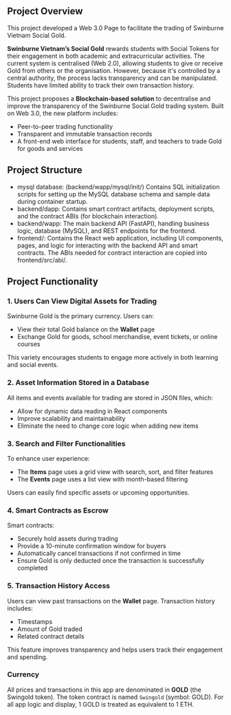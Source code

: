 ## Project Overview

This project developed a Web 3.0 Page to facilitate the trading of Swinburne Vietnam Social Gold.

**Swinburne Vietnam’s Social Gold** rewards students with Social Tokens for their engagement in both academic and extracurricular activities. The current system is centralised (Web 2.0), allowing students to give or receive Gold from others or the organisation. However, because it's controlled by a central authority, the process lacks transparency and can be manipulated. Students have limited ability to track their own transaction history.

This project proposes a **Blockchain-based solution** to decentralise and improve the transparency of the Swinburne Social Gold trading system. Built on Web 3.0, the new platform includes:

- Peer-to-peer trading functionality
- Transparent and immutable transaction records
- A front-end web interface for students, staff, and teachers to trade Gold for goods and services

## Project Structure

- mysql database: (backend/wapp/mysql/init/) Contains SQL initialization scripts for setting up the MySQL database schema and sample data during container startup.
- backend/dapp: Contains smart contract artifacts, deployment scripts, and the contract ABIs (for blockchain interaction).
- backend/wapp: The main backend API (FastAPI), handling business logic, database (MySQL), and REST endpoints for the frontend.
- frontend/: Contains the React web application, including UI components, pages, and logic for interacting with the backend API and smart contracts. The ABIs needed for contract interaction are copied into frontend/src/abi/.

## Project Functionality

### 1. Users Can View Digital Assets for Trading

Swinburne Gold is the primary currency. Users can:

- View their total Gold balance on the **Wallet** page
- Exchange Gold for goods, school merchandise, event tickets, or online courses

This variety encourages students to engage more actively in both learning and social events.

### 2. Asset Information Stored in a Database

All items and events available for trading are stored in JSON files, which:

- Allow for dynamic data reading in React components
- Improve scalability and maintainability
- Eliminate the need to change core logic when adding new items

### 3. Search and Filter Functionalities

To enhance user experience:

- The **Items** page uses a grid view with search, sort, and filter features
- The **Events** page uses a list view with month-based filtering

Users can easily find specific assets or upcoming opportunities.

### 4. Smart Contracts as Escrow

Smart contracts:

- Securely hold assets during trading
- Provide a 10-minute confirmation window for buyers
- Automatically cancel transactions if not confirmed in time
- Ensure Gold is only deducted once the transaction is successfully completed

### 5. Transaction History Access

Users can view past transactions on the **Wallet** page. Transaction history includes:

- Timestamps
- Amount of Gold traded
- Related contract details

This feature improves transparency and helps users track their engagement and spending.

### Currency

All prices and transactions in this app are denominated in **GOLD** (the Swingold token). The token contract is named `Swingold` (symbol: GOLD). For all app logic and display, 1 GOLD is treated as equivalent to 1 ETH.

